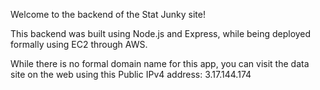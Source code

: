 Welcome to the backend of the Stat Junky site!

This backend was built using Node.js and Express, while being deployed formally using EC2 through AWS.

While there is no formal domain name for this app, you can visit the data site on the web using this Public IPv4 address:  3.17.144.174
